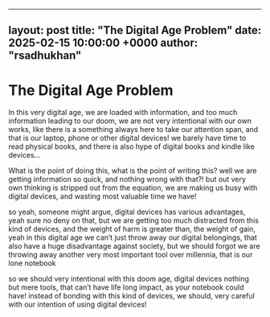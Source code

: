 
---
layout: post 
title: "The Digital Age Problem"
date: 2025-02-15 10:00:00 +0000
author: "rsadhukhan"
---


# The Digital Age Problem

In this very digital age, we are loaded with information, and too much information leading to our doom, we are not very intentional with our own works, like there is a something always here to take our attention span, and that is our laptop, phone or other digital devices! we barely have time to read physical books, and there is also hype of digital books and kindle like devices… 

What is the point of doing this, what is the point of writing this? well we are getting information so quick, and nothing wrong with that?! but out very own thinking is stripped out from the equation, we are making us busy with digital devices, and wasting most valuable time we have! 

so yeah, someone might argue, digital devices has various advantages, yeah sure no deny on that, but we are getting too much distracted from this kind of devices, and the weight of harm is greater than, the weight of gain, yeah in this digital age we can’t just throw away our digital belongings, that also have a huge disadvantage against society, but we should forgot we are throwing away another very most important tool over millennia, that is our lone notebook

so we should very intentional with this doom age, digital devices nothing but mere tools, that can’t have life long impact, as your notebook could have! instead of bonding with this kind of devices, we should, very careful with our intention of using digital devices!